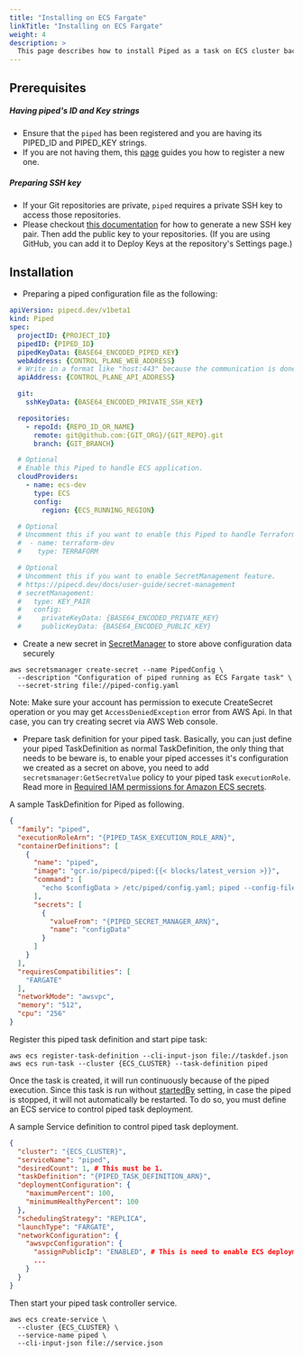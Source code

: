 ```yaml
---
title: "Installing on ECS Fargate"
linkTitle: "Installing on ECS Fargate"
weight: 4
description: >
  This page describes how to install Piped as a task on ECS cluster backed by AWS Fargate.
---
```


## Prerequisites

##### Having piped's ID and Key strings
- Ensure that the `piped` has been registered and you are having its PIPED_ID and PIPED_KEY strings.
- If you are not having them, this [page](/docs/operator-manual/control-plane/registering-a-piped/) guides you how to register a new one.

##### Preparing SSH key
- If your Git repositories are private, `piped` requires a private SSH key to access those repositories.
- Please checkout [this documentation](https://help.github.com/en/github/authenticating-to-github/generating-a-new-ssh-key-and-adding-it-to-the-ssh-agent) for how to generate a new SSH key pair. Then add the public key to your repositories. (If you are using GitHub, you can add it to Deploy Keys at the repository's Settings page.)

## Installation

- Preparing a piped configuration file as the following:

``` yaml
apiVersion: pipecd.dev/v1beta1
kind: Piped
spec:
  projectID: {PROJECT_ID}
  pipedID: {PIPED_ID}
  pipedKeyData: {BASE64_ENCODED_PIPED_KEY}
  webAddress: {CONTROL_PLANE_WEB_ADDRESS}
  # Write in a format like "host:443" because the communication is done via gRPC.
  apiAddress: {CONTROL_PLANE_API_ADDRESS}

  git:
    sshKeyData: {BASE64_ENCODED_PRIVATE_SSH_KEY}

  repositories:
    - repoId: {REPO_ID_OR_NAME}
      remote: git@github.com:{GIT_ORG}/{GIT_REPO}.git
      branch: {GIT_BRANCH}

  # Optional
  # Enable this Piped to handle ECS application.
  cloudProviders:
    - name: ecs-dev
      type: ECS
      config:
        region: {ECS_RUNNING_REGION}

  # Optional
  # Uncomment this if you want to enable this Piped to handle Terraform application.
  #  - name: terraform-dev
  #    type: TERRAFORM

  # Optional
  # Uncomment this if you want to enable SecretManagement feature.
  # https://pipecd.dev/docs/user-guide/secret-management
  # secretManagement:
  #   type: KEY_PAIR
  #   config:
  #     privateKeyData: {BASE64_ENCODED_PRIVATE_KEY}
  #     publicKeyData: {BASE64_ENCODED_PUBLIC_KEY}
```

- Create a new secret in [SecretManager](https://aws.amazon.com/secrets-manager/) to store above configuration data securely

```console
aws secretsmanager create-secret --name PipedConfig \
  --description "Configuration of piped running as ECS Fargate task" \
  --secret-string file://piped-config.yaml
```

Note: Make sure your account has permission to execute CreateSecret operation or you may get `AccessDeniedException` error from AWS Api. In that case, you can try creating secret via AWS Web console.

- Prepare task definition for your piped task. Basically, you can just define your piped TaskDefinition as normal TaskDefinition, the only thing that needs to be beware is, to enable your piped accesses it's configuration we created as a secret on above, you need to add `secretsmanager:GetSecretValue` policy to your piped task `executionRole`. Read more in [Required IAM permissions for Amazon ECS secrets](https://docs.aws.amazon.com/AmazonECS/latest/developerguide/specifying-sensitive-data-secrets.html).

A sample TaskDefinition for Piped as following.

```json
{
  "family": "piped",
  "executionRoleArn": "{PIPED_TASK_EXECUTION_ROLE_ARN}",
  "containerDefinitions": [
    {
      "name": "piped",
      "image": "gcr.io/pipecd/piped:{{< blocks/latest_version >}}",
      "command": [
        "echo $configData > /etc/piped/config.yaml; piped --config-file=/etc/piped/config.yaml"
      ],
      "secrets": [
        {
          "valueFrom": "{PIPED_SECRET_MANAGER_ARN}",
          "name": "configData"
        }
      ]
    }
  ],
  "requiresCompatibilities": [
    "FARGATE"
  ],
  "networkMode": "awsvpc",
  "memory": "512",
  "cpu": "256"
}
```

Register this piped task definition and start pipe task:

```console
aws ecs register-task-definition --cli-input-json file://taskdef.json
aws ecs run-task --cluster {ECS_CLUSTER} --task-definition piped
```

Once the task is created, it will run continuously because of the piped execution. Since this task is run without [startedBy](https://docs.aws.amazon.com/AmazonECS/latest/APIReference/API_StartTask.html#API_StartTask_RequestSyntax) setting, in case the piped is stopped, it will not automatically be restarted. To do so, you must define an ECS service to control piped task deployment.

A sample Service definition to control piped task deployment.

```json
{
  "cluster": "{ECS_CLUSTER}",
  "serviceName": "piped",
  "desiredCount": 1, # This must be 1.
  "taskDefinition": "{PIPED_TASK_DEFINITION_ARN}",
  "deploymentConfiguration": {
    "maximumPercent": 100,
    "minimumHealthyPercent": 100
  },
  "schedulingStrategy": "REPLICA",
  "launchType": "FARGATE",
  "networkConfiguration": {
    "awsvpcConfiguration": {
      "assignPublicIp": "ENABLED", # This is need to enable ECS deployment to pull piped container images.
      ...
    }
  }
}
```

Then start your piped task controller service.

```console
aws ecs create-service \
  --cluster {ECS_CLUSTER} \
  --service-name piped \
  --cli-input-json file://service.json
```